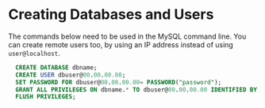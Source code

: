 # Creating Databases and Users

The commands below need to be used in the MySQL command line. You can create remote users too, by using an IP address instead of using `user@localhost`.

```sql
  CREATE DATABASE dbname;
  CREATE USER dbuser@00.00.00.00;
  SET PASSWORD FOR dbuser@00.00.00.00= PASSWORD("password");
  GRANT ALL PRIVILEGES ON dbname.* TO dbuser@00.00.00.00 IDENTIFIED BY 'password';
  FLUSH PRIVILEGES;
```
